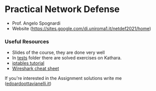 # Practical Network Defense

- Prof. Angelo Spognardi
- Website (https://sites.google.com/di.uniroma1.it/netdef2021/home)

### Useful Resources

- Slides of the course, they are done very well
- In [tests](https://github.com/edoardottt/MSc-CyberSecurity-Sapienza/tree/main/Practical-Network-Defense/tests) folder there are solved exercises on Kathara.
- [iptables tutorial](https://www.frozentux.net/iptables-tutorial/iptables-tutorial.html)
- [Wireshark cheat sheet](https://www.comparitech.com/net-admin/wireshark-cheat-sheet/)


If you're interested in the Assignment solutions write me ([edoardoottavianelli.it](https://www.edoardoottavianelli.it/))
